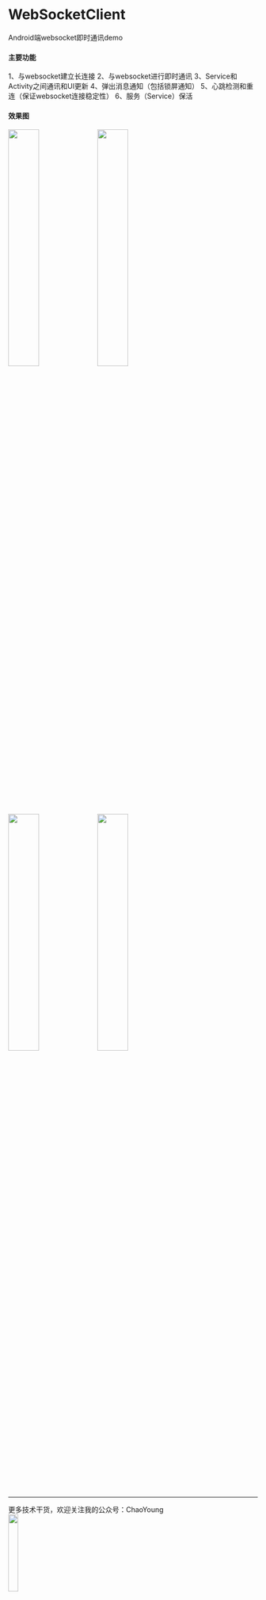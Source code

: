 # WebSocketClient
Android端websocket即时通讯demo


#### 主要功能
1、与websocket建立长连接
2、与websocket进行即时通讯
3、Service和Activity之间通讯和UI更新
4、弹出消息通知（包括锁屏通知）
5、心跳检测和重连（保证websocket连接稳定性）
6、服务（Service）保活

#### 效果图
<div>
<img src="https://github.com/yangxch/WebSocketClient/raw/master/screenshot/chatntf.jpg" width="35%" height="35%">
<img src="https://github.com/yangxch/WebSocketClient/raw/master/screenshot/load.jpg" width="35%" height="35%">
  <br><br>
<img src="https://github.com/yangxch/WebSocketClient/raw/master/screenshot/load.jpg" width="35%" height="35%">
<img src="https://github.com/yangxch/WebSocketClient/raw/master/screenshot/show.jpg" width="35%" height="35%">
</div>

***
更多技术干货，欢迎关注我的公众号：ChaoYoung
<br><img src="https://github.com/yangxch/WebSocketClient/raw/master/screenshot/qrcode_chaoyoung.jpg" width="20%" height="20%">
